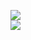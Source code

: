 [![](https://img.shields.io/badge/Made%20With-Github%20Spray-lightgrey.svg?style=for-the-badge&logo=github)](https://github.com/Annihil/github-spray#5238)  
[![](https://i.imgur.com/2DrTn0Z.gif)](https://github.com/Annihil/github-spray)